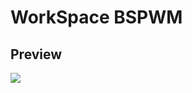 # WorkSpace BSPWM

## Preview
<img src="https://media.discordapp.net/attachments/872254527389188157/987819035242659850/unknown.png?width=1098&height=618">

